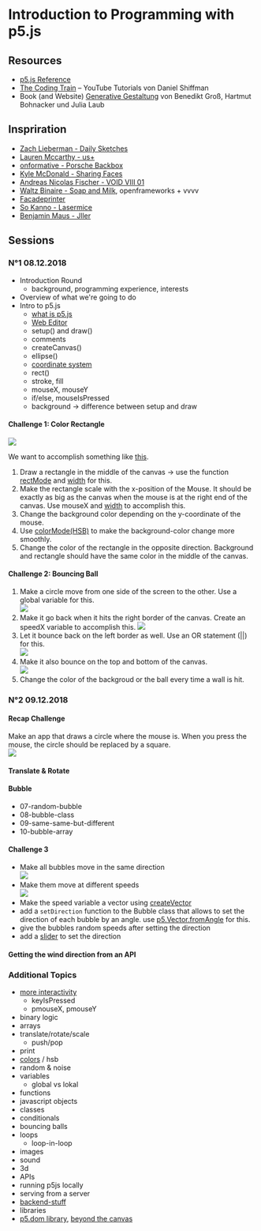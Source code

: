 # Introduction to Programming with p5.js

## Resources
- [p5.js Reference](https://p5js.org/reference/)
- [The Coding Train](https://www.youtube.com/user/shiffman/playlists?view=50&sort=dd&shelf_id=14) – YouTube Tutorials von Daniel Shiffman
- Book (and Website) [Generative Gestaltung](http://www.generative-gestaltung.de/2/) von Benedikt Groß, Hartmut Bohnacker und Julia Laub

## Inspriration
- [Zach Lieberman - Daily Sketches](https://www.instagram.com/zach.lieberman/)
- [Lauren Mccarthy - us+](http://www.lauren-mccarthy.com/us)
- [onformative - Porsche Backbox](https://onformative.com/work/porsche-blackbox)
- [Kyle McDonald - Sharing Faces](https://vimeo.com/96549043)
- [Andreas Nicolas Fischer - VOID VIII 01](http://studioanf.com/v0id-8/)
- [Waltz Binaire - Soap and Milk](http://waltzbinaire.com/work/soap-and-milk/), openframeworks + vvvv
- [Facadeprinter](http://sonicedevelopment.com/vamos-rafa/)
- [So Kanno - Lasermice](http://kanno.so/lasermice/)
- [Benjamin Maus - Jller](https://vimeo.com/167126696)

## Sessions
### N°1 08.12.2018
- Introduction Round 
	- background, programming experience, interests
- Overview of what we're going to do
- Intro to p5.js
	- [what is p5.js](http://hello.p5js.org)
	- [Web Editor](https://editor.p5js.org)
	- setup() and draw()
 	- comments
	- createCanvas()
	- ellipse()
	- [coordinate system](https://p5js.org/learn/coordinate-system-and-shapes.html)
	- rect()
	- stroke, fill
	- mouseX, mouseY
	- if/else, mouseIsPressed
	- background -> difference between setup and draw

#### Challenge 1: Color Rectangle
![](img/challenge1.png)

We want to accomplish something like [this](http://www.generative-gestaltung.de/2/sketches/?01_P/P_1_0_01).

1. Draw a rectangle in the middle of the canvas -> use the function [rectMode](https://p5js.org/reference/#/p5/rectMode) and [width](https://p5js.org/reference/#/p5/width) for this.
2. Make the rectangle scale with the x-position of the Mouse. It should be exactly as big as the canvas when the mouse is at the right end of the canvas. Use mouseX and [width](https://p5js.org/reference/#/p5/width)  to accomplish this.
3. Change the background color depending on the y-coordinate of the mouse.
4. Use [colorMode(HSB)](https://p5js.org/reference/#/p5/colorMode) to make the background-color change more smoothly.
5. Change the color of the rectangle in the opposite direction. Background and rectangle should have the same color in the middle of the canvas.

#### Challenge 2: Bouncing Ball
1. Make a circle move from one side of the screen to the other. Use a global variable for this.  
![](img/move-ellipse.gif)
2. Make it go back when it hits the right border of the canvas. Create an speedX variable to accomplish this. 
![](img/first-bounce.gif)
3. Let it bounce back on the left border as well. Use an OR statement (||) for this.  
![](img/bounce-backandforth.gif)
4. Make it also bounce on the top and bottom of the canvas.  
![](img/bouncing-xy.gif)
5. Change the color of the backgroud or the ball every time a wall is hit.


### N°2 09.12.2018

#### Recap Challenge
Make an app that draws a circle where the mouse is. When you press the mouse, the circle should be replaced by a square.  
![](img/square-circle.gif)

#### Translate & Rotate

#### Bubble 
* 07-random-bubble
* 08-bubble-class
* 09-same-same-but-different
* 10-bubble-array

#### Challenge 3
* Make all bubbles move in the same direction  
![](img/bubbles-same-speed.gif)
* Make them move at different speeds  
![](img/bubbles-different-speeds.gif)
* Make the speed variable a vector using [createVector](https://p5js.org/reference/#/p5/createVector)
* add a `setDirection` function to the Bubble class that allows to set the direction of each bubble by an angle. use [p5.Vector.fromAngle](https://p5js.org/reference/#/p5.Vector/fromAngle) for this.
* give the bubbles random speeds after setting the direction
* add a [slider](https://p5js.org/reference/#/p5/createSlider) to set the direction

#### Getting the wind direction from an API


### Additional Topics 
- [more interactivity](https://p5js.org/learn/interactivity.html)
	- keyIsPressed
	- pmouseX, pmouseY
- binary logic 
- arrays
- translate/rotate/scale
	- push/pop
- print
- [colors](https://p5js.org/learn/color.html) / hsb
- random & noise
- variables
	- global vs lokal
- functions
- javascript objects 
- classes
- conditionals
- bouncing balls
- loops
	- loop-in-loop
- images
- sound
- 3d
- APIs
- running p5js locally
- serving from a server
- [backend-stuff](https://github.com/processing/p5.js/wiki/p5.js,-node.js,-socket.io)
- libraries
- [p5.dom library](http://p5js.org/reference/#/libraries/p5.dom), [beyond the canvas](https://github.com/processing/p5.js/wiki/Beyond-the-canvas)

	
	
	

